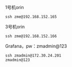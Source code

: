 
1号机orin
```shell
ssh zme@192.168.152.165
```
3号机orin
```shell
ssh zme@192.168.152.166
```
Grafana，pw：zmadmin@123
```shell
ssh zmadmin@172.30.24.201
zmadmin@123
```
